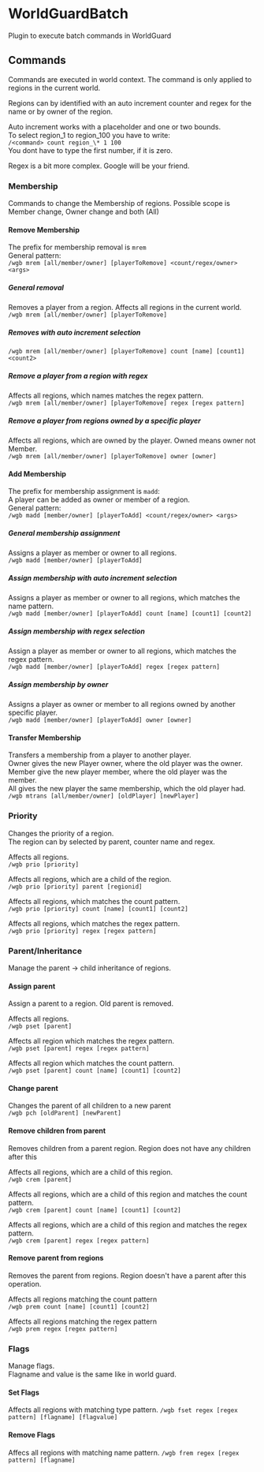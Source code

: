# WorldGuardBatch

Plugin to execute batch commands in WorldGuard

## Commands
Commands are executed in world context. The command is only applied to regions in the current world.

Regions can by identified with an auto increment counter and regex for the name or by owner of the region.

Auto increment works with a placeholder and one or two bounds.  
To select region_1 to region_100 you have to write:  
`/<command> count region_\* 1 100`  
You dont have to type the first number, if it is zero.

Regex is a bit more complex. Google will be your friend.

### Membership
Commands to change the Membership of regions.
Possible scope is Member change, Owner change and both (All)

#### Remove Membership
The prefix for membership removal is `mrem`  
General pattern:  
`/wgb mrem [all/member/owner] [playerToRemove] <count/regex/owner> <args>`

##### General removal
Removes a player from a region. Affects all regions in the current world.  
`/wgb mrem [all/member/owner] [playerToRemove]`

##### Removes with auto increment selection
`/wgb mrem [all/member/owner] [playerToRemove] count [name] [count1] <count2>`

##### Remove a player from a region with regex
Affects all regions, which names matches the regex pattern.  
`/wgb mrem [all/member/owner] [playerToRemove] regex [regex pattern]`

##### Remove a player from regions owned by a specific player
Affects all regions, which are owned by the player. Owned means owner not Member.  
`/wgb mrem [all/member/owner] [playerToRemove] owner [owner]`


#### Add Membership
The prefix for membership assignment is `madd`:  
A player can be added as owner or member of a region.  
General pattern:  
`/wgb madd [member/owner] [playerToAdd] <count/regex/owner> <args>`

##### General membership assignment
Assigns a player as member or owner to all regions.  
`/wgb madd [member/owner] [playerToAdd]`

##### Assign membership with auto increment selection
Assigns a player as member or owner to all regions, which matches the name pattern.  
`/wgb madd [member/owner] [playerToAdd] count [name] [count1] [count2]`

##### Assign membership with regex selection
Assign a player as member or owner to all regions, which matches the regex pattern.  
`/wgb madd [member/owner] [playerToAdd] regex [regex pattern]`

##### Assign membership by owner
Assigns a player as owner or member to all regions owned by another specific player.  
`/wgb madd [member/owner] [playerToAdd] owner [owner]`


#### Transfer Membership
Transfers a membership from a player to another player.  
Owner gives the new Player owner, where the old player was the owner.  
Member give the new player member, where the old player was the member.  
All gives the new player the same membership, which the old player had.  
`/wgb mtrans [all/member/owner] [oldPlayer] [newPlayer]`


### Priority
Changes the priority of a region.   
The region can by selected by parent, counter name and regex.  

Affects all regions.  
`/wgb prio [priority]`

Affects all regions, which are a child of the region.  
`/wgb prio [priority] parent [regionid]`

Affects all regions, which matches the count pattern.  
`/wgb prio [priority] count [name] [count1] [count2]`

Affects all regions, which matches the regex pattern.  
`/wgb prio [priority] regex [regex pattern]`


### Parent/Inheritance
Manage the parent -> child inheritance of regions.

#### Assign parent
Assign a parent to a region. Old parent is removed.  

Affects all regions.  
`/wgb pset [parent]`

Affects all region which matches the regex pattern.  
`/wgb pset [parent] regex [regex pattern]`

Affects all region which matches the count pattern.  
`/wgb pset [parent] count [name] [count1] [count2]`


#### Change parent
Changes the parent of all children to a new parent  
`/wgb pch [oldParent] [newParent]`

#### Remove children from parent
Removes children from a parent region. Region does not have any children after this

Affects all regions, which are a child of this region.  
`/wgb crem [parent]`

Affects all regions, which are a child of this region and matches the count pattern.  
`/wgb crem [parent] count [name] [count1] [count2]`

Affects all regions, which are a child of this region and matches the regex pattern.  
`/wgb crem [parent] regex [regex pattern]`


#### Remove parent from regions
Removes the parent from regions. Region doesn't have a parent after this operation.

Affects all regions matching the count pattern  
`/wgb prem count [name] [count1] [count2]`

Affects all regions matching the regex pattern  
`/wgb prem regex [regex pattern]`

### Flags
Manage flags.  
Flagname and value is the same like in world guard.
#### Set Flags
Affects all regions with matching type pattern.
`/wgb fset regex [regex pattern] [flagname] [flagvalue]`


#### Remove Flags
Affecs all regions with matching name pattern.
`/wgb frem regex [regex pattern] [flagname]`
